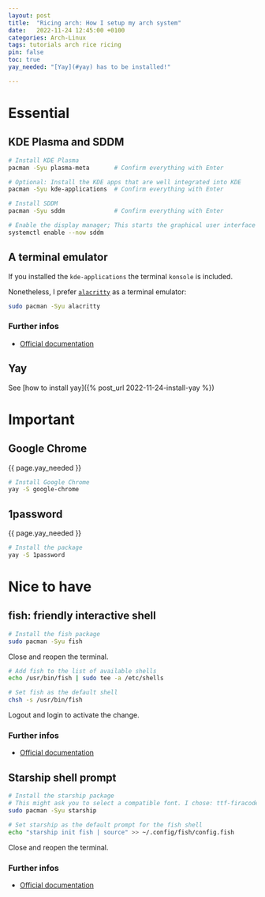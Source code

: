 ```yaml
---
layout: post
title:  "Ricing arch: How I setup my arch system"
date:   2022-11-24 12:45:00 +0100
categories: Arch-Linux
tags: tutorials arch rice ricing 
pin: false
toc: true
yay_needed: "[Yay](#yay) has to be installed!"

---
```


# Essential

## KDE Plasma and SDDM
```zsh
# Install KDE Plasma
pacman -Syu plasma-meta       # Confirm everything with Enter

# Optional: Install the KDE apps that are well integrated into KDE
pacman -Syu kde-applications  # Confirm everything with Enter

# Install SDDM
pacman -Syu sddm              # Confirm everything with Enter

# Enable the display manager; This starts the graphical user interface of KDE Plasma
systemctl enable --now sddm
```

## A terminal emulator

If you installed the `kde-applications` the terminal `konsole` is included.

Nonetheless, I prefer [`alacritty`](https://github.com/alacritty/alacritty) as a terminal emulator:

```zsh
sudo pacman -Syu alacritty
```

### Further infos

- [Official documentation](https://github.com/alacritty/alacritty)

## Yay

See [how to install yay]({% post_url 2022-11-24-install-yay %})

# Important

## Google Chrome

{{ page.yay_needed }}

```zsh
# Install Google Chrome
yay -S google-chrome
```

## 1password

{{ page.yay_needed }}

```zsh
# Install the package
yay -S 1password

```

# Nice to have

## fish: friendly interactive shell
```zsh
# Install the fish package
sudo pacman -Syu fish
```

Close and reopen the terminal.

```zsh
# Add fish to the list of available shells
echo /usr/bin/fish | sudo tee -a /etc/shells

# Set fish as the default shell
chsh -s /usr/bin/fish
```

Logout and login to activate the change.

### Further infos

- [Official documentation](https://fishshell.com/docs/current/index.html#)

## Starship shell prompt
```zsh
# Install the starship package
# This might ask you to select a compatible font. I chose: ttf-firacode-nerd
sudo pacman -Syu starship

# Set starship as the default prompt for the fish shell
echo "starship init fish | source" >> ~/.config/fish/config.fish
```

Close and reopen the terminal.

### Further infos

- [Official documentation](https://starship.rs/de-DE/)
